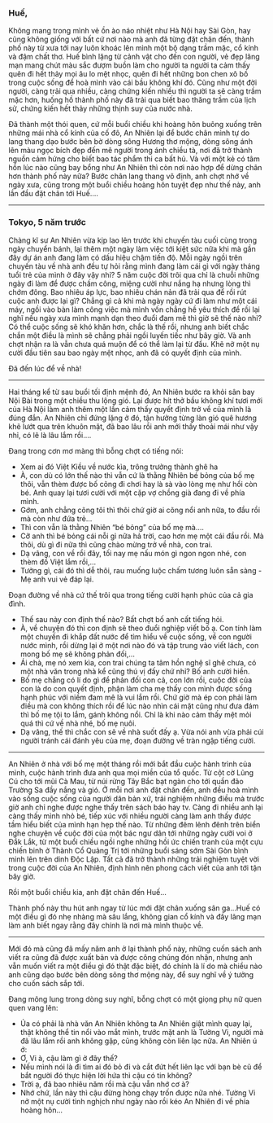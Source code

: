 ### Huế,

Không mang trong mình vẻ ồn ào náo nhiệt như Hà Nội hay Sài Gòn, hay cũng không giống  với bất cứ nơi nào mà anh đã từng đặt chân đến, thành phố này từ xưa tới nay luôn khoác lên mình một bộ dạng trầm mặc, cổ kính và đậm chất thơ. Huế bình lặng từ cảnh vật cho đến con người, vẻ đẹp lãng mạn mang chút màu sắc đượm buồn làm cho người ta người ta cảm thấy quên đi hết thảy mọi âu lo mệt nhọc, quên đi hết những bon chen xô bồ trong cuộc sống để hoà mình vào cái bầu không khí đó. Cũng như một đời người, càng trải qua nhiều, càng chứng kiến nhiều thì người ta sẽ càng trầm mặc hơn, huống hồ thành phố này đã trải qua biết bao thăng trầm của lịch sử, chứng kiến hết thảy những thịnh suy của nước nhà. 

Đã thành một thói quen, cứ mỗi buổi chiều khi hoàng hôn buông xuống trên những mái nhà cổ kính của cố đô, An Nhiên lại để bước chân mình tự do lang thang dạo bước bên bờ dòng sông Hương thơ mộng, dòng sông ánh lên màu ngọc bích đẹp đến mê người trong ánh chiều tà, nơi đã trở thành nguồn cảm hứng cho biết bao tác phẩm thi ca bất hủ. Và với một kẻ có tâm hồn lúc nào cũng bay bổng như An Nhiên thì còn nơi nào hợp để dừng chân hơn thành phố này nữa? Bước chân lang thang vô định, anh chợt nhớ về ngày xưa, cũng trong một buổi chiều hoàng hôn tuyệt đẹp như thế này, anh lần đầu đặt chân tới Huế....

****

### Tokyo, 5 năm trước

Chàng kĩ sư An Nhiên vừa kịp lao lên trước khi chuyến tàu cuối cùng trong ngày chuyển bánh, lại thêm một ngày làm việc tới kiệt sức nữa khi mà gần đây dự án anh đang làm có dấu hiệu chậm tiến độ. Mỗi ngày ngồi trên chuyến tàu về nhà anh đều tự hỏi rằng mình đang làm cái gì với ngày tháng tuổi trẻ của mình ở đây vậy nhỉ? 5 năm cuộc đời trôi qua chỉ là chuỗi những ngày đi làm để được chấm công, miệng cười như nắng hạ nhưng lòng thì chớm đông. Bao nhiêu áp lực, bao nhiêu chán nản đã trải qua để rồi rút cuộc anh được lại gì? Chẳng gì cả khi mà ngày ngày cứ đi làm như một cái máy, ngồi vào bàn làm công việc mà mình vốn chẳng hề yêu thích để rồi lại nghĩ nếu ngày xưa mình mạnh dạn theo đuổi đam mê thì giờ sẽ thế nào nhỉ? Có thể cuộc sống sẽ khó khăn hơn, chắc là thế rồi, nhưng anh biết chắc chắn một điều là mình sẽ chẳng phải ngồi luyến tiếc như bây giờ. Và anh chợt nhận ra là vẫn chưa quá muộn để có thể làm lại từ đầu. Khẽ nở một nụ cười đầu tiên sau bao ngày mệt nhọc, anh đã có quyết định của mình. 

Đã đến lúc để về nhà!

****

Hai tháng kể từ sau buổi tối định mệnh đó, An Nhiên bước ra khỏi sân bay Nội Bài trong một chiều thu lộng gió. Lại được hít thở bầu không khí tươi mới của Hà Nội làm anh thêm một lần cảm thấy quyết định trở về của mình là đúng đắn. An Nhiên chỉ đứng lặng ở đó, tận hưởng từng làn gió quê hương khẽ lướt qua trên khuôn mặt, đã bao lâu rồi anh mới thấy thoải mái như vậy nhỉ, có lẽ là lâu lắm rồi....

Đang trong cơn mơ màng thì bỗng chợt có tiếng nói:

- Xem ai đó Việt Kiều về nước kìa, trông trưởng thành ghê ha
- À, con dù có lớn thế nào thì vẫn cứ là thằng Nhiên bé bỏng của bố mẹ thôi, vẫn thèm được bố cõng đi chơi hay là sà vào lòng mẹ như hồi còn bé. Anh quay lại tươi cười với một cặp vợ chồng già đang đi về phía mình.
- Gớm, anh chẳng cõng tôi thì thôi chứ giờ ai cõng nổi anh nữa, to đầu rồi mà còn như đứa trẻ...
- Thì con vẫn là thằng Nhiên “bé bỏng” của bố mẹ mà….
-  Cỡ anh thì bé bỏng cái nỗi gì nữa hả trời, cao hơn mẹ một cái đầu rồi. Mà thôi, dù gì đi nữa thì cũng chào mừng trở về nhà, con trai. 
- Dạ vâng, con về rồi đây, tối nay mẹ nấu món gì ngon ngon nhé, con thèm đồ Việt lắm rồi,...
- Tưởng gì, cái đó thì dễ thôi, rau muống luộc chấm tương luôn sẵn sàng - Mẹ anh vui vẻ đáp lại.

Đoạn đường về nhà cứ thế trôi qua trong tiếng cười hạnh phúc của cả gia đình. 

- Thế sau này con định thế nào? Bất chợt bố anh cất tiếng hỏi.
- À, về chuyện đó thì con định sẽ theo đuổi nghiệp viết bố ạ. Con tính làm một chuyến đi khắp đất nước để tìm hiểu về cuộc sống, về con người nước mình, rồi dừng lại ở một nơi nào đó và tập trung vào viết lách, con mong bố mẹ sẽ không phản đối,...
- Ái chà, mẹ nó xem kìa, con trai chúng ta tâm hồn nghệ sĩ ghê chưa, có một nhà văn trong nhà kể cũng thú vị đấy chứ nhỉ? Bố anh cười hiền.
- Bố mẹ chẳng có lí do gì để phản đối con cả, con lớn rồi, cuộc đời của con là do con quyết định, phận làm cha mẹ thấy con mình được sống hạnh phúc với niềm đam mê là vui lắm rồi. Chứ giờ mà ép con phải làm điều mà con không thích rồi để lúc nào nhìn cái mặt cũng như đưa đám thì bố mẹ tội to lắm, gánh không nổi. Chỉ là khi nào cảm thấy mệt mỏi quá thì cứ về nhà nhé, bố mẹ nuôi. 
- Dạ vâng, thế thì chắc con sẽ về nhà suốt đấy ạ. Vừa nói anh vừa phải cúi người tránh cái đánh yêu của mẹ, đoạn đường về tràn ngập tiếng cười. 

****

An Nhiên ở nhà với bố mẹ một tháng rồi mới bắt đầu cuộc hành trình của mình, cuộc hành trình đưa anh qua mọi miền của tổ quốc. Từ cột cờ Lũng Cú cho tới mũi Cà Mau, từ núi rừng Tây Bắc bạt ngàn cho tới quần đảo Trường Sa đầy nắng và gió. Ở mỗi nơi anh đặt chân đến, anh đều hoà mình vào sống cuộc sống của người dân bản xứ, trải nghiệm những điều mà trước giờ anh chỉ nghe được nghe thấy trên sách báo hay tv. Càng đi nhiều anh lại càng thấy mình nhỏ bé, tiếp xúc với nhiều người càng làm anh thấy được tầm hiểu biết của mình hạn hẹp thế nào. Từ những đêm lênh đênh trên biển nghe chuyện về cuộc đời của một bác ngư dân tới những ngày cưỡi voi ở Đắk Lắk, từ một buổi chiều ngồi nghe những hồi ức chiến tranh của một cựu chiến binh ở Thành Cổ Quảng Trị tới những buổi sáng sớm Sài Gòn bình minh lên trên dinh Độc Lập. Tất cả đã trở thành những trải nghiệm tuyệt vời trong cuộc đời của An Nhiên, định hình nên phong cách viết của anh tới tận bây giờ.

Rồi một buổi chiều kia, anh đặt chân đến Huế…

Thành phố này thu hút anh ngay từ lúc mới đặt chân xuống sân ga...Huế có một điều gì đó nhẹ nhàng mà sâu lắng, không gian cổ kính và đầy lãng mạn làm anh biết ngay rằng đây chính là nơi mà mình thuộc về. 

****

Mới đó mà cũng đã mấy năm anh ở lại thành phố này, những cuốn sách anh viết ra cũng đã được xuất bản và được công chúng đón nhận, nhưng anh vẫn muốn viết ra một điều gì đó thật đặc biệt, đó chính là lí do mà chiều nào anh cũng dạo bước bên dòng sông thơ mộng này, để suy nghĩ về ý tưởng cho cuốn sách sắp tới.

Đang mông lung trong dòng suy nghĩ, bỗng chợt có một giọng phụ nữ quen quen vang lên: 

- Ủa có phải là nhà văn An Nhiên không ta
An Nhiên giật mình quay lại, thật không thể tin nổi vào mắt mình, trước mặt anh là Tường Vi, người mà đã lâu lắm rồi anh không gặp, cũng không còn liên lạc nữa. An Nhiên ú ớ:
- Ơ, Vi à, cậu làm gì ở đây thế?
- Nếu mình nói là đi tìm ai đó bỏ đi và cắt đứt hết liên lạc với bạn bè cũ để bắt người đó thực hiện lời hứa thì cậu có tin không?
- Trời ạ, đã bao nhiêu năm rồi mà cậu vẫn nhớ cơ à?
- Nhớ chứ, lần này thì cậu đừng hòng chạy trốn được nữa nhé. Tường Vi nở một nụ cười tinh nghịch như ngày nào rồi kéo An Nhiên đi về phía hoàng hôn...
 
